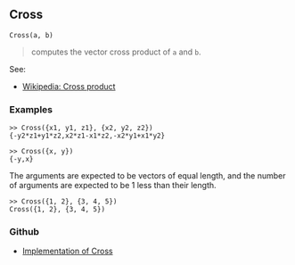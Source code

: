 ## Cross

```
Cross(a, b)
```

> computes the vector cross product of `a` and `b`.

See:
* [Wikipedia: Cross product](https://en.wikipedia.org/wiki/Cross_product)

### Examples

```
>> Cross({x1, y1, z1}, {x2, y2, z2})
{-y2*z1+y1*z2,x2*z1-x1*z2,-x2*y1+x1*y2}
 
>> Cross({x, y})
{-y,x}
```

The arguments are expected to be vectors of equal length, and the number of arguments are expected to be 1 less than their length.

```
>> Cross({1, 2}, {3, 4, 5})
Cross({1, 2}, {3, 4, 5})
```

### Github

* [Implementation of Cross](https://github.com/axkr/symja_android_library/blob/master/symja_android_library/matheclipse-core/src/main/java/org/matheclipse/core/builtin/LinearAlgebra.java#L959) 
